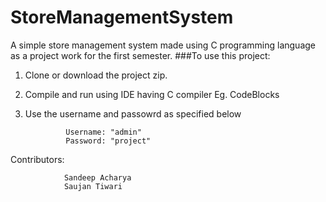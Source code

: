 # StoreManagementSystem
A simple store management system made using C programming language as a project work for the first semester. 
###To use this project:
1. Clone or download the project zip.
2. Compile and run using IDE having C compiler Eg. CodeBlocks
3. Use the username and passowrd as specified below 
                
                Username: "admin"
                Password: "project"

Contributors: 
           
                Sandeep Acharya 
                Saujan Tiwari
           
